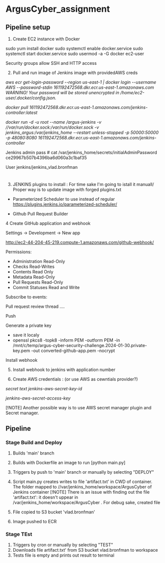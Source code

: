 # ArgusCyber_assignment

## Pipeline setup
1. Create EC2 instance with Docker 

sudo yum install docker
sudo systemctl enable docker.service
sudo systemctl start docker.service
sudo usermod -a -G docker ec2-user

Security groups allow SSH and HTTP access 

2. Pull and run image of Jenkins image with providedAWS creds
 
_aws ecr get-login-password --region us-east-1  | docker login --username AWS --password-stdin 161192472568.dkr.ecr.us-east-1.amazonaws.com
WARNING! Your password will be stored unencrypted in /home/ec2-user/.docker/config.json._

 _docker pull 161192472568.dkr.ecr.us-east-1.amazonaws.com/jenkins-controller:latest_

 _docker run -d -u root --name /argus-jenkins -v //var/run/docker.sock:/var/run/docker.sock -v jenkins_argus:/var/jenkins_home --restart unless-stopped -p 50000:50000 -p 48080:8080  161192472568.dkr.ecr.us-east-1.amazonaws.com/jenkins-controller_


Jenkins admin pass # cat /var/jenkins_home/secrets/initialAdminPassword
ce29967b507b4396ba6d060a3c1baf35

User jenkins/jenkins_vlad.bronfman

# 

3. JENKINS plugins to install :
   For time sake I'm going to istall it manuall/ Proper way is to update image with forged plugins.txt
   
- Parameterized Scheduler  to use instead of regular https://plugins.jenkins.io/parameterized-scheduler/ 
        
- Github Pull Request Builder

4 Create GitHub application and  webhook

Settings -> Development -> New app 

http://ec2-44-204-45-219.compute-1.amazonaws.com/github-webhook/

Permissions:

- Administration Read-Only
- Checks Read-Writes
- Contents Read Only 
- Metadata Read-Only 
- Pull Requests Read-Only 
 - Commit Statuses Read and Write 


Subscribe to events:

Pull request review thread ....

Push

 Generate a private key
 
 - save it localy
 - openssl pkcs8 -topk8 -inform PEM -outform PEM -in /mnt/c/temp/argus-cyber-security-challenge.2024-01-30.private-key.pem -out converted-github-app.pem -nocrypt

 Install webhook

5. Install webhook to jenkins with application number

6. Create AWS credentials : (or use AWS as cewntials provider?)

_secret text jenkins-aws-secret-key-id_

_jenkins-aws-secret-access-key_

[!NOTE] Another possible way is  to use  AWS secret manager  plugin and Secret manager.


## Pipeline 

### Stage Build and Deploy 
1. Builds 'main' branch
2.  Builds with Dockerfile an image to run [python main.py]
3. Triggers by push to 'main' branch or manually by selecting "DEPLOY"
4. Script main.py creates writes to file 'artifact.txt' in CWD of container. The folder mapped to //var/jenkins_home/workspace/ArgusCyber of Jenkins container
[!NOTE] There is an issue with finding out the file 'artifact.txt': it doesn't uppear in /var/jenkins_home/workspace/ArgusCyber . For debug sake, created file 
   
5. File copied to S3 bucket 'vlad.bronfman'
6. Image pushed to ECR


### Stage TEst
1.  Triggers by cron or manually  by selecting "TEST"
3. Downloads file artifact.txt'  from S3 bucket vlad.bronfman to workspace 
4. Tests file is empty and prints out result  to terminal



 
